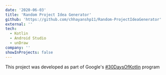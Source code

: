 ```yaml
---
date: '2020-06-03'
title: 'Random Project Idea Generator'
github: 'https://github.com/chhayanshp11/Random-ProjectIdeaGenerator'
external: ''
tech:
  - Kotlin
  - Android Studio
  - unDraw
company: ''
showInProjects: false
---
```


This project was developed as part of Google's [#30DaysOfKotlin](https://eventsonair.withgoogle.com/events/kotlin) program
